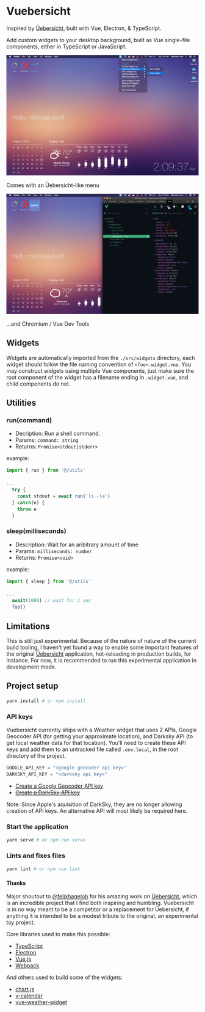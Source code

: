 # Vuebersicht

Inspired by [Üebersicht](https://github.com/felixhageloh/uebersicht), built with Vue, Electron, & TypeScript.

Add custom widgets to your desktop background, built as Vue single-file components, either in TypeScript or JavaScript.

![Vuebersicht](./screenshots/vs-menu.jpg)

Comes with an Üebersicht-like menu

![Vuebersicht Vue Dev Tools](./screenshots/vs-devtools.jpg)

...and Chromium / Vue Dev Tools

## Widgets

Widgets are automatically imported from the `./src/widgets` directory, each widget should follow the file naming convention of `<foo>.widget.vue`. You may construct widgets using multiple Vue components, just make sure the root component of the widget has a filename ending in `.widget.vue`, and child components do not.

## Utilities

### run(command)
  - Decription: Run a shell command.
  - Params: `command: string`
  - Returns: `Promise<stdout|stderr>`

example:

```js
import { run } from '@/utils'

...
  try {
    const stdout = await run('ls -la')
  } catch(e) {
    throw e
  }
```

### sleep(milliseconds)
  - Description: Wait for an aribitrary amount of time
  - Params: `milliseconds: number`
  - Returns: `Promise<void>`

example:

```js
import { sleep } from '@/utils'

...
  await(1000) // wait for 1 sec
  foo()
```

## Limitations

This is still just experimental. Because of the nature of nature of the current build tooling, I haven't yet found a way to enable some important features of the original [Üebersicht](https://github.com/felixhageloh/uebersicht) application, hot-reloading in production builds, for instance. For now, it is recommended to run this experimental application in development mode.

## Project setup

```bash
yarn install # or npm install
```

### API keys

Vuebersicht currently ships with a Weather widget that uses 2 APIs, Google Geocoder API (for getting your approximate location), and Darksky API (to get local weather data for that location). You'll need to create these API keys and add them to an untracked file called `.env.local`, in the root directory of the project.

```js
GOOGLE_API_KEY = "<google geocoder api key>"
DARKSKY_API_KEY = "<darksky api key>"
```

- [Create a Google Geocoder API key](https://developers.google.com/maps/documentation/geocoding/get-api-key)
- ~~[Create a DarkSky API key](https://darksky.net/dev/register)~~

Note: Since Apple's aquisition of DarkSky, they are no longer allowing creation of API keys. An alternative API will most likely be required here.

### Start the application

```bash
yarn serve # or npm run serve
```

<!-- ### Production build

```bash
yarn build
```

### Run unit tests

```bash
yarn test:unit
``` -->

### Lints and fixes files

```bash
yarn lint # or npm run lint
```

#### Thanks

Major shoutout to [@felixhageloh](https://github.com/felixhageloh) for his amazing work on [Üebersicht](https://github.com/felixhageloh/uebersicht), which is an incredible project that I find both inspiring and humbling. Vuebersicht is in no way meant to be a competitor or a replacement for Üebersicht, if anything it is intended to be a modest tribute to the original, an experimental toy project.

Core libraries used to make this possible:

- [TypeScript](https://github.com/microsoft/TypeScript)
- [Electron](https://github.com/electron/electron)
- [Vue.js](https://github.com/vuejs/vue)
- [Webpack](https://github.com/webpack/webpack)

And others used to build some of the widgets:

- [chart.js](https://github.com/chartjs/Chart.js)
- [v-calendar](https://github.com/nathanreyes/v-calendar)
- [vue-weather-widget](https://github.com/dipu-bd/vue-weather-widget)
